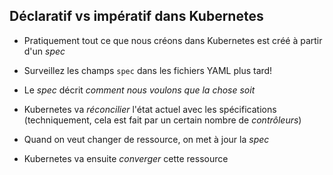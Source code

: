 ## Déclaratif vs impératif dans Kubernetes

- Pratiquement tout ce que nous créons dans Kubernetes est créé à partir d'un *spec*

- Surveillez les champs `spec` dans les fichiers YAML plus tard!

- Le *spec* décrit *comment nous voulons que la chose soit*

- Kubernetes va *réconcilier* l'état actuel avec les spécifications
  <br/> (techniquement, cela est fait par un certain nombre de *contrôleurs*)

- Quand on veut changer de ressource, on met à jour la *spec*

- Kubernetes va ensuite *converger* cette ressource
